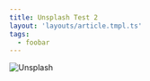 ```yaml
---
title: Unsplash Test 2
layout: 'layouts/article.tmpl.ts'
tags:
  - foobar
---
```


![Unsplash](https://images.unsplash.com/photo-1656006456698-a981822e4d80?w=888)
